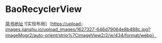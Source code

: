 # BaoRecyclerView
[简书地址](https://www.jianshu.com/p/c1090314efbf)
![实现布局]（https://upload-images.jianshu.io/upload_images/1627327-646d79064e8b488c.jpg?imageMogr2/auto-orient/strip%7CimageView2/2/w/434/format/webp）
